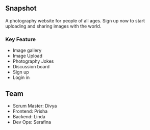 ## Snapshot
A photography website for people of all ages. Sign up now to start uploading and sharing images with the world.

### Key Feature
- Image gallery
- Image Upload
- Photography Jokes
- Discussion board
- Sign up
- Login in

## Team
- Scrum Master: Divya
- Frontend: Prisha
- Backend: Linda
- Dev Ops: Serafina
